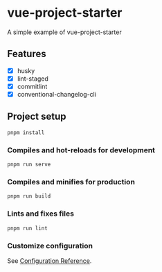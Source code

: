 # vue-project-starter

A simple example of vue-project-starter

## Features
 - [x] husky
 - [x] lint-staged
 - [x] commitlint
 - [x] conventional-changelog-cli

## Project setup
```
pnpm install
```

### Compiles and hot-reloads for development
```
pnpm run serve
```

### Compiles and minifies for production
```
pnpm run build
```

### Lints and fixes files
```
pnpm run lint
```

### Customize configuration
See [Configuration Reference](https://cli.vuejs.org/config/).
